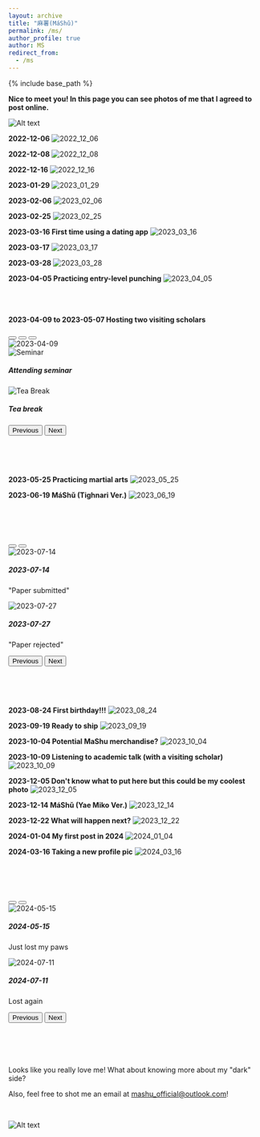 ```yaml
---
layout: archive
title: "麻薯(MáShǔ)"
permalink: /ms/
author_profile: true
author: MS
redirect_from:
  - /ms
---
```


{% include base_path %}

**Nice to meet you! In this page you can see photos of me that I agreed to post online.**

![Alt text](https://rihuanhuang.github.io/images/MS/20230112.jpg "N2MY")

**2022-12-06**
<img src="https://rihuanhuang.github.io/images/MS/20221206.jpg" alt="2022_12_06" title="2022_12_06" style="max-height: 1600px; object-fit: cover;">

**2022-12-08**
<img src="https://rihuanhuang.github.io/images/MS/20221208.jpg" alt="2022_12_08" title="2022_12_08" style="max-height: 1600px; object-fit: cover;">

**2022-12-16**
<img src="https://rihuanhuang.github.io/images/MS/20221216.jpg" alt="2022_12_16" title="2022_12_16" style="max-height: 1600px; object-fit: cover;">

**2023-01-29**
<img src="https://rihuanhuang.github.io/images/MS/20230129.jpg" alt="2023_01_29" title="2023_01_29" style="max-height: 1600px; object-fit: cover;">

**2023-02-06**
<img src="https://rihuanhuang.github.io/images/MS/20230206.jpg" alt="2023_02_06" title="2023_02_06" style="max-height: 1600px; object-fit: cover;">

**2023-02-25**
<img src="https://rihuanhuang.github.io/images/MS/20230225.jpg" alt="2023_02_25" title="2023_02_25" style="max-height: 1600px; object-fit: cover;">

**2023-03-16 First time using a dating app** 
<img src="https://rihuanhuang.github.io/images/MS/20230316.jpg" alt="2023_03_16" title="2023_03_16" style="max-height: 1600px; object-fit: cover;">

**2023-03-17**
<img src="https://rihuanhuang.github.io/images/MS/20230317.jpg" alt="2023_03_17" title="2023_03_17" style="max-height: 1600px; object-fit: cover;">

**2023-03-28**
<img src="https://rihuanhuang.github.io/images/MS/20230328.jpg" alt="2023_03_28" title="2023_03_28" style="max-height: 1600px; object-fit: cover;">

**2023-04-05 Practicing entry-level punching**
<img src="https://rihuanhuang.github.io/images/MS/20230405.jpg" alt="2023_04_05" title="2023_04_05" style="max-height: 1600px; object-fit: cover;">

<br><br><br>
**2023-04-09 to 2023-05-07 Hosting two visiting scholars**
<br>
<div id="carouselMS1" class="carousel slide" data-bs-ride="carousel">
  <div class="carousel-indicators">
    <button type="button" data-bs-target="#carouselMS1" data-bs-slide-to="0" class="active" aria-current="true" aria-label="Slide 1"></button>
    <button type="button" data-bs-target="#carouselMS1" data-bs-slide-to="1" aria-label="Slide 2"></button>
    <button type="button" data-bs-target="#carouselMS1" data-bs-slide-to="2" aria-label="Slide 3"></button>
  </div>
  <div class="carousel-inner">
    <div class="carousel-item active" data-bs-interval="2000">
      <img src="https://rihuanhuang.github.io/images/MS/20230409.jpg" class="d-block w-100" alt="2023-04-09" style="max-height: 1600px; object-fit: cover;">
      <div class="carousel-caption d-none d-md-block">
      </div>
    </div>
    <div class="carousel-item" data-bs-interval="2000">
      <img src="https://rihuanhuang.github.io/images/MS/Seminar.jpg" class="d-block w-100" alt="Seminar" style="max-height: 1600px; object-fit: cover;">
      <div class="carousel-caption d-none d-md-block">
        <h5>Attending seminar</h5>
      </div>
    </div>
    <div class="carousel-item" data-bs-interval="2000">
      <img src="https://rihuanhuang.github.io/images/MS/TeaBreak.jpg" class="d-block w-100" alt="Tea Break" style="max-height: 1600px; object-fit: cover;">
      <div class="carousel-caption d-none d-md-block">
        <h5>Tea break</h5>
      </div>
    </div>
  </div>
  <button class="carousel-control-prev" type="button" data-bs-target="#carouselMS1" data-bs-slide="prev">
    <span class="carousel-control-prev-icon" aria-hidden="true"></span>
    <span class="visually-hidden">Previous</span>
  </button>
  <button class="carousel-control-next" type="button" data-bs-target="#carouselMS1" data-bs-slide="next">
    <span class="carousel-control-next-icon" aria-hidden="true"></span>
    <span class="visually-hidden">Next</span>
  </button>
</div>

<br><br><br>

**2023-05-25 Practicing martial arts**
<img src="https://rihuanhuang.github.io/images/MS/20230525.jpg" alt="2023_05_25" title="2023_05_25" style="max-height: 1600px; object-fit: cover;">


**2023-06-19 MáShǔ (Tighnari Ver.)**
<img src="https://rihuanhuang.github.io/images/MS/20230619.jpg" alt="2023_06_19" title="2023_06_19" style="max-height: 1600px; object-fit: cover;">


<br><br><br>
<div id="carouselMS2" class="carousel slide" data-bs-ride="carousel">
  <div class="carousel-indicators">
    <button type="button" data-bs-target="#carouselMS2" data-bs-slide-to="0" class="active" aria-current="true" aria-label="Slide 1"></button>
    <button type="button" data-bs-target="#carouselMS2" data-bs-slide-to="1" aria-label="Slide 2"></button>
  </div>

  <div class="carousel-inner">
    <div class="carousel-item active" data-bs-interval="2000"> <!-- Added 'active' class -->
      <img src="https://rihuanhuang.github.io/images/MS/20230714.jpg" class="d-block w-100" alt="2023-07-14">
      <div class="carousel-caption d-none d-md-block">
        <h5>2023-07-14</h5>
        <p>"Paper submitted"</p>
      </div>
    </div>
    <div class="carousel-item" data-bs-interval="2000">
      <img src="https://rihuanhuang.github.io/images/MS/20230727.jpg" class="d-block w-100" alt="2023-07-27">
      <div class="carousel-caption d-none d-md-block">
        <h5>2023-07-27</h5>
        <p>"Paper rejected"</p>
      </div>
    </div>
  </div>
  
  <button class="carousel-control-prev" type="button" data-bs-target="#carouselMS2" data-bs-slide="prev">
    <span class="carousel-control-prev-icon" aria-hidden="true"></span>
    <span class="visually-hidden">Previous</span>
  </button>
  <button class="carousel-control-next" type="button" data-bs-target="#carouselMS2" data-bs-slide="next">
    <span class="carousel-control-next-icon" aria-hidden="true"></span>
    <span class="visually-hidden">Next</span>
  </button>
</div>

<br><br><br>

**2023-08-24 First birthday!!!**
<img src="https://rihuanhuang.github.io/images/MS/202300824.jpg" alt="2023_08_24" title="Birthday" style="max-height: 1600px; object-fit: cover;">

**2023-09-19 Ready to ship**
<img src="https://rihuanhuang.github.io/images/MS/202300919.jpg" alt="2023_09_19" title="2023_09_19" style="max-height: 1600px; object-fit: cover;">

**2023-10-04 Potential MaShu merchandise?**
<img src="https://rihuanhuang.github.io/images/MS/202301004.jpg" alt="2023_10_04" title="2023_10_04" style="max-height: 1600px; object-fit: cover;">

**2023-10-09 Listening to academic talk (with a visiting scholar)**
<img src="https://rihuanhuang.github.io/images/MS/202301009.jpg" alt="2023_10_09" title="2023_10_09" style="max-height: 1600px; object-fit: cover;">

**2023-12-05 Don't know what to put here but this could be my coolest photo**
<img src="https://rihuanhuang.github.io/images/MS/202301205.jpg" alt="2023_12_05" title="2023_10_05" style="max-height: 1600px; object-fit: cover;">

**2023-12-14 MáShǔ (Yae Miko Ver.)**
<img src="https://rihuanhuang.github.io/images/MS/202301214.jpg" alt="2023_12_14" title="2023_12_14" style="max-height: 1600px; object-fit: cover;">

**2023-12-22 What will happen next?**
<img src="https://rihuanhuang.github.io/images/MS/202301222.jpg" alt="2023_12_22" title="2023_12_22" style="max-height: 1600px; object-fit: cover;">

**2024-01-04 My first post in 2024**
<img src="https://rihuanhuang.github.io/images/MS/20240104.jpg" alt="2024_01_04" title="2024_01_04" style="max-height: 1600px; object-fit: cover;">

**2024-03-16 Taking a new profile pic**
<img src="https://rihuanhuang.github.io/images/MS/20240316.jpg" alt="2024_03_16" title="2024_03_16" style="max-height: 1600px; object-fit: cover;">

<br><br><br>
<div id="carouselMS3" class="carousel slide" data-bs-ride="carousel">
  <div class="carousel-indicators">
    <button type="button" data-bs-target="#carouselMS3" data-bs-slide-to="0" class="active" aria-current="true" aria-label="Slide 1"></button>
    <button type="button" data-bs-target="#carouselMS3" data-bs-slide-to="1" aria-label="Slide 2"></button>
  </div>
  <div class="carousel-inner">
    <div class="carousel-item active" data-bs-interval="2000">
      <img src="https://rihuanhuang.github.io/images/MS/20240515.jpg" class="d-block w-100" alt="2024-05-15">
      <div class="carousel-caption d-none d-md-block">
        <h5>2024-05-15</h5>
        <p>Just lost my paws</p>
      </div>
    </div>
    <div class="carousel-item" data-bs-interval="2000">
      <img src="https://rihuanhuang.github.io/images/MS/20240711.jpg" class="d-block w-100" alt="2024-07-11">
      <div class="carousel-caption d-none d-md-block">
        <h5>2024-07-11</h5>
        <p>Lost again</p>
      </div>
    </div>
  </div>
  <button class="carousel-control-prev" type="button" data-bs-target="#carouselMS3" data-bs-slide="prev">
    <span class="carousel-control-prev-icon" aria-hidden="true"></span>
    <span class="visually-hidden">Previous</span>
  </button>
  <button class="carousel-control-next" type="button" data-bs-target="#carouselMS3" data-bs-slide="next">
    <span class="carousel-control-next-icon" aria-hidden="true"></span>
    <span class="visually-hidden">Next</span>
  </button>
</div>
<br><br><br>

<br>
<br>
Looks like you really love me! What about knowing more about my "dark" side?

Also, feel free to shot me an email at [mashu_official@outlook.com](mailto:mashu_official@outlook.com)!

<br>

![Alt text](https://rihuanhuang.github.io/images/MS/meme.png "meme")